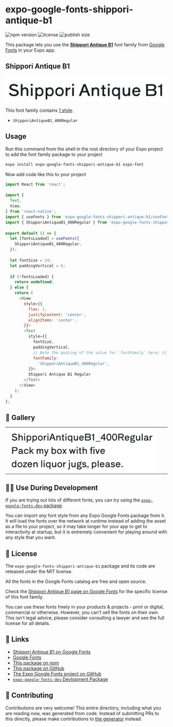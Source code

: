 # expo-google-fonts-shippori-antique-b1

![npm version](https://flat.badgen.net/npm/v/expo-google-fonts-shippori-antique-b1)
![license](https://flat.badgen.net/github/license/expo/google-fonts)
![publish size](https://flat.badgen.net/packagephobia/install/expo-google-fonts-shippori-antique-b1)

This package lets you use the [**Shippori Antique B1**](https://fonts.google.com/specimen/Shippori+Antique+B1) font family from [Google Fonts](https://fonts.google.com/) in your Expo app.

## Shippori Antique B1

![Shippori Antique B1](./font-family.png)

This font family contains [1 style](#-gallery).

- `ShipporiAntiqueB1_400Regular`

## Usage

Run this command from the shell in the root directory of your Expo project to add the font family package to your project
```sh
expo install expo-google-fonts-shippori-antique-b1 expo-font
```

Now add code like this to your project
```js
import React from 'react';

import {
  Text,
  View,
} from 'react-native';
import { useFonts } from 'expo-google-fonts-shippori-antique-b1/useFonts';
import { ShipporiAntiqueB1_400Regular } from 'expo-google-fonts-shippori-antique-b1/400Regular';

export default () => {
  let [fontsLoaded] = useFonts({
    ShipporiAntiqueB1_400Regular,
  });

  let fontSize = 24;
  let paddingVertical = 6;

  if (!fontsLoaded) {
    return undefined;
  } else {
    return (
      <View
        style={{
          flex: 1,
          justifyContent: 'center',
          alignItems: 'center',
        }}>
        <Text
          style={{
            fontSize,
            paddingVertical,
            // Note the quoting of the value for `fontFamily` here; it expects a string!
            fontFamily:
              'ShipporiAntiqueB1_400Regular',
          }}>
          Shippori Antique B1 Regular
        </Text>
      </View>
    );
  }
};

```

## 🔡 Gallery


||||
|-|-|-|
|![ShipporiAntiqueB1_400Regular](.//400Regular/ShipporiAntiqueB1_400Regular.ttf.png)||||


## 👩‍💻 Use During Development

If you are trying out lots of different fonts, you can try using the [`expo-google-fonts-dev` package](https://github.com/freeboub/google-fonts/tree/master/font-packages/dev#readme).

You can import *any* font style from any Expo Google Fonts package from it. It will load the fonts
over the network at runtime instead of adding the asset as a file to your project, so it may take longer
for your app to get to interactivity at startup, but it is extremely convenient
for playing around with any style that you want.

## 📖 License

The `expo-google-fonts-shippori-antique-b1` package and its code are released under the MIT license.

All the fonts in the Google Fonts catalog are free and open source.

Check the [Shippori Antique B1 page on Google Fonts](https://fonts.google.com/specimen/Shippori+Antique+B1) for the specific license of this font family.

You can use these fonts freely in your products & projects - print or digital, commercial or otherwise. However, you can't sell the fonts on their own. This isn't legal advice, please consider consulting a lawyer and see the full license for all details.

## 🔗 Links

- [Shippori Antique B1 on Google Fonts](https://fonts.google.com/specimen/Shippori+Antique+B1)
- [Google Fonts](https://fonts.google.com/)
- [This package on npm](https://www.npmjs.com/package/expo-google-fonts-shippori-antique-b1)
- [This package on GitHub](https://github.com/freeboub/google-fonts/tree/master/font-packages/shippori-antique-b1)
- [The Expo Google Fonts project on GitHub](https://github.com/freeboub/google-fonts)
- [`expo-google-fonts-dev` Devlopment Package](https://github.com/freeboub/google-fonts/tree/master/font-packages/dev)

## 🤝 Contributing

Contributions are very welcome! This entire directory, including what you are reading now, was generated from code. Instead of submitting PRs to this directly, please make contributions to [the generator](https://github.com/freeboub/google-fonts/tree/master/packages/generator) instead.
